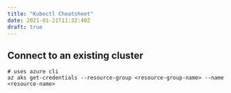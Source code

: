 ```yaml
---
title: "Kubectl Cheatsheet"
date: 2021-01-21T11:32:40Z
draft: true
---
```


## Connect to an existing cluster

```
# uses azure cli
az aks get-credentials --resource-group <resource-group-name> --name <resource-name>
```

